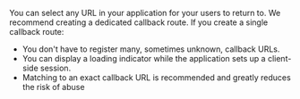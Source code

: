 <!-- markdownlint-disable MD041 -->

You can select any URL in your application for your users to return to. We recommend creating a dedicated callback route. 
If you create a single callback route:
* You don't have to register many, sometimes unknown, callback URLs.
* You can display a loading indicator while the application sets up a client-side session.
* Matching to an exact callback URL is recommended and greatly reduces the risk of abuse
